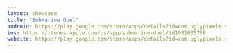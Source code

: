 ```yaml
---
layout: showcase
title: "Submarine Duel"
android: https://play.google.com/store/apps/details?id=com.uglypixels.submarineduel
ios: https://itunes.apple.com/us/app/submarine-duel/id1081035768
website: https://play.google.com/store/apps/details?id=com.uglypixels.submarineduel
---
```

